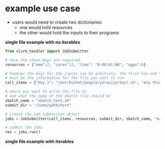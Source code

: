 # example use case

* users would need to create two dictionaries: 
    * one would hold resources
    * the other would hold the inputs to their programs

**single file example with no iterables**

```python
from slurm_handler import JobSubmitter

# here the shown keys are required
resources = {"mem":2, "cores":2, "time": "0-00:01:00", "ngpu":0}

# however the keys for the inputs can be arbitrary, the first key and value pair
# must be the information for the file you want to run
call_items = {"key_1": "/mnt/bucket/people/yaraujjo/test.sh", "any thing": 3}

# where you want to write the file to
# and what the name of the sbatch file should be
sbatch_name = "sbatch_test.sh"
submit_dir = "/some/path/here"

# create the job submission object
jobs = JobSubmitter(call_items, resources, submit_dir, sbatch_name, "bash")

# submit the jobs
res = jobs.run()
```

**single file example with iterables**
